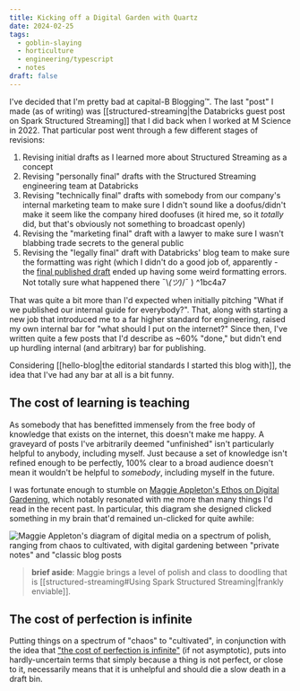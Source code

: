 ```yaml
---
title: Kicking off a Digital Garden with Quartz
date: 2024-02-25
tags:
  - goblin-slaying
  - horticulture
  - engineering/typescript
  - notes
draft: false
---
```

I've decided that I'm pretty bad at capital-B Blogging™. The last "post" I made (as of writing) was [[structured-streaming|the Databricks guest post on Spark Structured Streaming]] that I did back when I worked at M Science in 2022. That particular post went through a few different stages of revisions:

1. Revising initial drafts as I learned more about Structured Streaming as a concept
2. Revising "personally final" drafts with the Structured Streaming engineering team at Databricks
3. Revising "technically final" drafts with somebody from our company's internal marketing team to make sure I didn't sound like a doofus/didn't make it seem like the company hired doofuses (it hired me, so it *totally* did, but that's obviously not something to broadcast openly)
4. Revising the "marketing final" draft with a lawyer to make sure I wasn't blabbing trade secrets to the general public
5. Revising the "legally final" draft with Databricks' blog team to make sure the formatting was right (which I didn't do a good job of, apparently - the [final published draft](https://www.databricks.com/blog/2022/07/14/using-spark-structured-streaming-to-scale-your-analytics.html) ended up having some weird formatting errors. Not totally sure what happened there ¯\\*(ツ)*/¯ ) ^1bc4a7

That was quite a bit more than I'd expected when initially pitching "What if we published our internal guide for everybody?". That, along with starting a new job that introduced me to a far higher standard for engineering, raised my own internal bar for "what should I put on the internet?" Since then, I've written quite a few posts that I'd describe as ~60% "done," but didn't end up hurdling internal (and arbitrary) bar for publishing.

Considering [[hello-blog|the editorial standards I started this blog with]], the idea that I've had any bar at all is a bit funny.

## The cost of learning is teaching

As somebody that has benefitted immensely from the free body of knowledge that exists on the internet, this doesn't make me happy. A graveyard of posts I've arbitrarily deemed "unfinished" isn't particularly helpful to anybody, including myself. Just because a set of knowledge isn't refined enough to be perfectly, 100% clear to a broad audience doesn't mean it wouldn't be helpful to *somebody*, including myself in the future.

I was fortunate enough to stumble on [Maggie Appleton's Ethos on Digital Gardening](https://arc.net/l/quote/abfpadro), which notably resonated with me more than many things I'd read in the recent past. In particular, this diagram she designed clicked something in my brain that'd remained un-clicked for quite awhile:

![Maggie Appleton's diagram of digital media on a spectrum of polish, ranging from chaos to cultivated, with digital gardening between "private notes" and "classic blog posts](https://res.cloudinary.com/dg3gyk0gu/image/upload/c_scale,f_auto,q_auto:good,w_1100/v1593765637/maggieappleton.com/notes/garden-history/digital-garden.png)

> **brief aside**: Maggie brings a level of polish and class to doodling that is [[structured-streaming#Using Spark Structured Streaming|frankly enviable]].

## The cost of perfection is infinite

Putting things on a spectrum of "chaos" to "cultivated", in conjunction with the idea that ["the cost of perfection is infinite"](https://youtube.com/clip/Ugkx9fkAb69oHPNZ3EDJPCJxPfWbBdyrI8OO?si=rh3P1LQ8pOkT4Nja) (if not asymptotic), puts into hardly-uncertain terms that simply because a thing is not perfect, or close to it, necessarily means that it is unhelpful and should die a slow death in a draft bin.